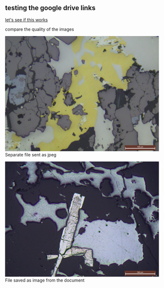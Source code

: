 ## testing the google drive links

[let's see if this works](https://drive.google.com/file/d/1RCdGAGCORGOX1y_0N5qo-XpkDP8E09jB/view?usp=sharing)

compare the quality of the images 

![separate jpeg](https://github.com/DinaKlim/Jack_Voncken/blob/main/T13-20x-magnetite-chalcopyrite-hematite-bismuthinite-Juanaguatite-silicate.jpg)
Separate file sent as jpeg

![copied from file](https://github.com/DinaKlim/Jack_Voncken/blob/main/Ore_microscopy_samples/test/T9bgalena.jpg)
File saved as image from the document

